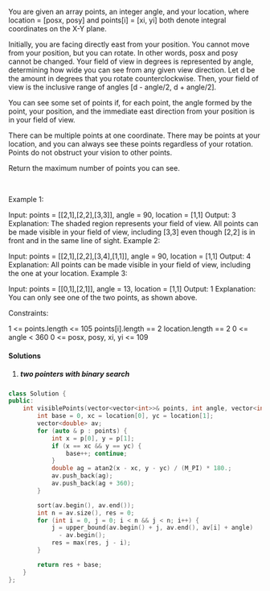 You are given an array points, an integer angle, and your location, where location = [posx, posy] and points[i] = [xi, yi] both denote integral coordinates on the X-Y plane.

Initially, you are facing directly east from your position. You cannot move from your position, but you can rotate. In other words, posx and posy cannot be changed. Your field of view in degrees is represented by angle, determining how wide you can see from any given view direction. Let d be the amount in degrees that you rotate counterclockwise. Then, your field of view is the inclusive range of angles [d - angle/2, d + angle/2].


You can see some set of points if, for each point, the angle formed by the point, your position, and the immediate east direction from your position is in your field of view.

There can be multiple points at one coordinate. There may be points at your location, and you can always see these points regardless of your rotation. Points do not obstruct your vision to other points.

Return the maximum number of points you can see.

 

Example 1:


Input: points = [[2,1],[2,2],[3,3]], angle = 90, location = [1,1]
Output: 3
Explanation: The shaded region represents your field of view. All points can be made visible in your field of view, including [3,3] even though [2,2] is in front and in the same line of sight.
Example 2:

Input: points = [[2,1],[2,2],[3,4],[1,1]], angle = 90, location = [1,1]
Output: 4
Explanation: All points can be made visible in your field of view, including the one at your location.
Example 3:


Input: points = [[0,1],[2,1]], angle = 13, location = [1,1]
Output: 1
Explanation: You can only see one of the two points, as shown above.
 

Constraints:

1 <= points.length <= 105
points[i].length == 2
location.length == 2
0 <= angle < 360
0 <= posx, posy, xi, yi <= 109

#### Solutions

1. ##### two pointers with binary search

```cpp
class Solution {
public:
    int visiblePoints(vector<vector<int>>& points, int angle, vector<int>& location) {
        int base = 0, xc = location[0], yc = location[1];
        vector<double> av;
        for (auto & p : points) {
            int x = p[0], y = p[1];
            if (x == xc && y == yc) {
                base++; continue;
            }
            double ag = atan2(x - xc, y - yc) / (M_PI) * 180.;
            av.push_back(ag);
            av.push_back(ag + 360);
        }

        sort(av.begin(), av.end());
        int n = av.size(), res = 0;
        for (int i = 0, j = 0; i < n && j < n; i++) {
            j = upper_bound(av.begin() + j, av.end(), av[i] + angle)
              - av.begin();
            res = max(res, j - i);
        }

        return res + base;
    }
};
```